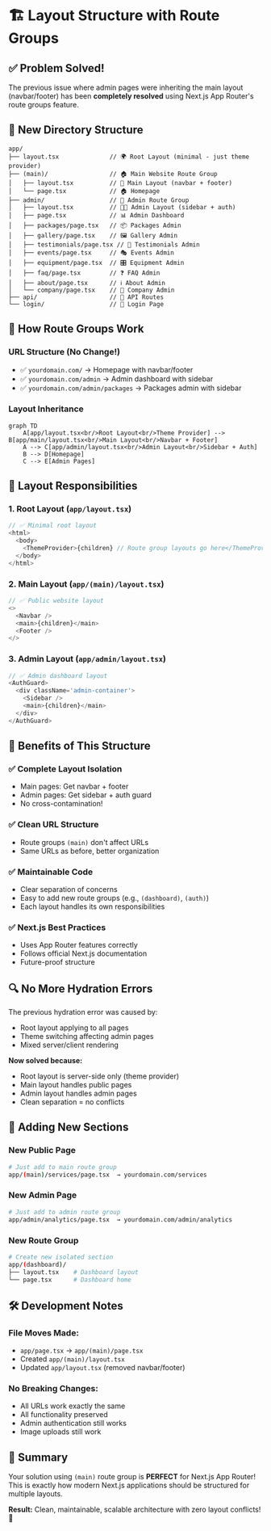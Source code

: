 # 🏗️ Layout Structure with Route Groups

## ✅ **Problem Solved!**

The previous issue where admin pages were inheriting the main layout (navbar/footer) has been **completely resolved** using Next.js App Router's route groups feature.

## 📁 **New Directory Structure**

```
app/
├── layout.tsx              // 🌍 Root Layout (minimal - just theme provider)
├── (main)/                 // 🏠 Main Website Route Group
│   ├── layout.tsx          // 📄 Main Layout (navbar + footer)
│   └── page.tsx            // 🏠 Homepage
├── admin/                  // 🔐 Admin Route Group
│   ├── layout.tsx          // 👨‍💼 Admin Layout (sidebar + auth)
│   ├── page.tsx            // 📊 Admin Dashboard
│   ├── packages/page.tsx   // 📦 Packages Admin
│   ├── gallery/page.tsx    // 🖼️ Gallery Admin
│   ├── testimonials/page.tsx // 💬 Testimonials Admin
│   ├── events/page.tsx     // 🎭 Events Admin
│   ├── equipment/page.tsx  // 🎛️ Equipment Admin
│   ├── faq/page.tsx        // ❓ FAQ Admin
│   ├── about/page.tsx      // ℹ️ About Admin
│   └── company/page.tsx    // 🏢 Company Admin
├── api/                    // 🔌 API Routes
└── login/                  // 🔑 Login Page
```

## 🎯 **How Route Groups Work**

### **URL Structure (No Change!)**

- ✅ `yourdomain.com/` → Homepage with navbar/footer
- ✅ `yourdomain.com/admin` → Admin dashboard with sidebar
- ✅ `yourdomain.com/admin/packages` → Packages admin with sidebar

### **Layout Inheritance**

```mermaid
graph TD
    A[app/layout.tsx<br/>Root Layout<br/>Theme Provider] --> B[app/main/layout.tsx<br/>Main Layout<br/>Navbar + Footer]
    A --> C[app/admin/layout.tsx<br/>Admin Layout<br/>Sidebar + Auth]
    B --> D[Homepage]
    C --> E[Admin Pages]
```

## 🔧 **Layout Responsibilities**

### **1. Root Layout (`app/layout.tsx`)**

```typescript
// ✅ Minimal root layout
<html>
  <body>
    <ThemeProvider>{children} // Route group layouts go here</ThemeProvider>
  </body>
</html>
```

### **2. Main Layout (`app/(main)/layout.tsx`)**

```typescript
// ✅ Public website layout
<>
  <Navbar />
  <main>{children}</main>
  <Footer />
</>
```

### **3. Admin Layout (`app/admin/layout.tsx`)**

```typescript
// ✅ Admin dashboard layout
<AuthGuard>
  <div className='admin-container'>
    <Sidebar />
    <main>{children}</main>
  </div>
</AuthGuard>
```

## 🎉 **Benefits of This Structure**

### ✅ **Complete Layout Isolation**

- Main pages: Get navbar + footer
- Admin pages: Get sidebar + auth guard
- No cross-contamination!

### ✅ **Clean URL Structure**

- Route groups `(main)` don't affect URLs
- Same URLs as before, better organization

### ✅ **Maintainable Code**

- Clear separation of concerns
- Easy to add new route groups (e.g., `(dashboard)`, `(auth)`)
- Each layout handles its own responsibilities

### ✅ **Next.js Best Practices**

- Uses App Router features correctly
- Follows official Next.js documentation
- Future-proof structure

## 🔍 **No More Hydration Errors**

The previous hydration error was caused by:

- Root layout applying to all pages
- Theme switching affecting admin pages
- Mixed server/client rendering

**Now solved because:**

- Root layout is server-side only (theme provider)
- Main layout handles public pages
- Admin layout handles admin pages
- Clean separation = no conflicts

## 🚀 **Adding New Sections**

### **New Public Page**

```bash
# Just add to main route group
app/(main)/services/page.tsx  → yourdomain.com/services
```

### **New Admin Page**

```bash
# Just add to admin route group
app/admin/analytics/page.tsx  → yourdomain.com/admin/analytics
```

### **New Route Group**

```bash
# Create new isolated section
app/(dashboard)/
├── layout.tsx    # Dashboard layout
└── page.tsx      # Dashboard home
```

## 🛠️ **Development Notes**

### **File Moves Made:**

- `app/page.tsx` → `app/(main)/page.tsx`
- Created `app/(main)/layout.tsx`
- Updated `app/layout.tsx` (removed navbar/footer)

### **No Breaking Changes:**

- All URLs work exactly the same
- All functionality preserved
- Admin authentication still works
- Image uploads still work

## 🎯 **Summary**

Your solution using `(main)` route group is **PERFECT** for Next.js App Router! This is exactly how modern Next.js applications should be structured for multiple layouts.

**Result:** Clean, maintainable, scalable architecture with zero layout conflicts! 🚀
